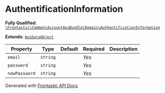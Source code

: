 #  AuthentificationInformation

**Fully Qualified**: [`\Frontastic\Common\AccountApiBundle\Domain\AuthentificationInformation`](../../../../src/php/AccountApiBundle/Domain/AuthentificationInformation.php)

**Extends**: [`ApiDataObject`](../../CoreBundle/Domain/ApiDataObject.md)

Property|Type|Default|Required|Description
--------|----|-------|--------|-----------
`email` | `string` |  | *Yes* | 
`password` | `string` |  | *Yes* | 
`newPassword` | `string` |  | *Yes* | 

Generated with [Frontastic API Docs](https://github.com/FrontasticGmbH/apidocs).
